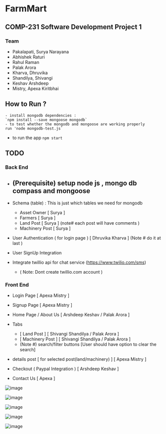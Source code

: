 # FarmMart 
## COMP-231 Software Development Project 1  
### Team
  - Pakalapati, Surya Narayana 
  - Abhishek Raturi 
  - Rahul Raman
  - Palak Arora
  - Kharva, Dhruvika
  - Shandilya, Shivangi
  - Keshav Arshdeep
  - Mistry, Apexa Kiritbhai

## How to Run ?
	- install mongodb dependencies :  
    `npm install --save mongoose mongodb`
	- to test whether the mongodb and mongoose are working properly  
    run 'node mongodb-test.js` 
  - to run the app 
    `npm start`

## TODO
  ### Back End
  - ## (Prerequisite) setup node js , mongo db compass and mongoose
  - Schema (table) : This is just which tables we need for mongodb 
    - Asset Owner           [ Surya ]
    - Farmers               [ Surya ]
    - Land Post             [ Surya ]    (note# each post will have comments )
    - Machinery Post        [ Surya ]

  - User Authentication ( for login page )  [ Dhruvika Kharva ] (Note # do it at last )
  - User SignUp Integration  
  - Integrate twillio api for chat service  (https://www.twilio.com/sms) 
    - ( Note: Dont create twillio.com account )

  ### Front End 
  - Login Page               [ Apexa Mistry ]
  - Signup Page              [ Apexa Mistry ]
  - Home Page  / About Us    [ Arshdeep Keshav / Palak Arora ]  
  - Tabs 
    - [ Land Post ]          [ Shivangi Shandilya / Palak Arora ]
    - [ Machinery Post ]     [ Shivangi Shandilya / Palak Arora ]
    - (Note #) search/filter buttons  [User should have option to clear the search]  

  - details post [ for selected post(land/machinery) ]   [ Apexa Mistry  ]
  - Checkout ( Paypal Integration ) [ Arshdeep Keshav ] 
  - Contact Us                      [ Apexa ]
  
  ![image](https://user-images.githubusercontent.com/53758828/121784192-94584f80-cb80-11eb-8e96-9ff681157bf5.png)

![image](https://user-images.githubusercontent.com/53758828/121784194-98846d00-cb80-11eb-89d6-401e8464b75a.png)

![image](https://user-images.githubusercontent.com/53758828/121784195-9d492100-cb80-11eb-8f09-55dd9a9ffd94.png)

![image](https://user-images.githubusercontent.com/53758828/121784201-a3d79880-cb80-11eb-8e40-14c7da2679f2.png)

![image](https://user-images.githubusercontent.com/53758828/121784423-e8afff00-cb81-11eb-8e4e-98ebc8e4f7d3.png)





